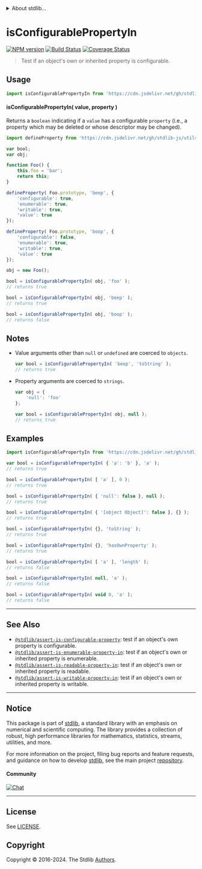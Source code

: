 <!--

@license Apache-2.0

Copyright (c) 2018 The Stdlib Authors.

Licensed under the Apache License, Version 2.0 (the "License");
you may not use this file except in compliance with the License.
You may obtain a copy of the License at

   http://www.apache.org/licenses/LICENSE-2.0

Unless required by applicable law or agreed to in writing, software
distributed under the License is distributed on an "AS IS" BASIS,
WITHOUT WARRANTIES OR CONDITIONS OF ANY KIND, either express or implied.
See the License for the specific language governing permissions and
limitations under the License.

-->


<details>
  <summary>
    About stdlib...
  </summary>
  <p>We believe in a future in which the web is a preferred environment for numerical computation. To help realize this future, we've built stdlib. stdlib is a standard library, with an emphasis on numerical and scientific computation, written in JavaScript (and C) for execution in browsers and in Node.js.</p>
  <p>The library is fully decomposable, being architected in such a way that you can swap out and mix and match APIs and functionality to cater to your exact preferences and use cases.</p>
  <p>When you use stdlib, you can be absolutely certain that you are using the most thorough, rigorous, well-written, studied, documented, tested, measured, and high-quality code out there.</p>
  <p>To join us in bringing numerical computing to the web, get started by checking us out on <a href="https://github.com/stdlib-js/stdlib">GitHub</a>, and please consider <a href="https://opencollective.com/stdlib">financially supporting stdlib</a>. We greatly appreciate your continued support!</p>
</details>

# isConfigurablePropertyIn

[![NPM version][npm-image]][npm-url] [![Build Status][test-image]][test-url] [![Coverage Status][coverage-image]][coverage-url] <!-- [![dependencies][dependencies-image]][dependencies-url] -->

> Test if an object's own or inherited property is configurable.



<section class="usage">

## Usage

```javascript
import isConfigurablePropertyIn from 'https://cdn.jsdelivr.net/gh/stdlib-js/assert-is-configurable-property-in@deno/mod.js';
```

#### isConfigurablePropertyIn( value, property )

Returns a `boolean` indicating if a `value` has a configurable `property` (i.e., a property which may be deleted or whose descriptor may be changed).

<!-- eslint-disable no-restricted-syntax -->

```javascript
import defineProperty from 'https://cdn.jsdelivr.net/gh/stdlib-js/utils-define-property@deno/mod.js';

var bool;
var obj;

function Foo() {
    this.foo = 'bar';
    return this;
}

defineProperty( Foo.prototype, 'beep', {
    'configurable': true,
    'enumerable': true,
    'writable': true,
    'value': true
});

defineProperty( Foo.prototype, 'boop', {
    'configurable': false,
    'enumerable': true,
    'writable': true,
    'value': true
});

obj = new Foo();

bool = isConfigurablePropertyIn( obj, 'foo' );
// returns true

bool = isConfigurablePropertyIn( obj, 'beep' );
// returns true

bool = isConfigurablePropertyIn( obj, 'boop' );
// returns false
```

</section>

<!-- /.usage -->

<section class="notes">

## Notes

-   Value arguments other than `null` or `undefined` are coerced to `objects`.

    ```javascript
    var bool = isConfigurablePropertyIn( 'beep', 'toString' );
    // returns true
    ```

-   Property arguments are coerced to `strings`.

    ```javascript
    var obj = {
        'null': 'foo'
    };

    var bool = isConfigurablePropertyIn( obj, null );
    // returns true
    ```

</section>

<!-- /.notes -->

<section class="examples">

## Examples

<!-- eslint-disable object-curly-newline -->

<!-- eslint no-undef: "error" -->

```javascript
import isConfigurablePropertyIn from 'https://cdn.jsdelivr.net/gh/stdlib-js/assert-is-configurable-property-in@deno/mod.js';

var bool = isConfigurablePropertyIn( { 'a': 'b' }, 'a' );
// returns true

bool = isConfigurablePropertyIn( [ 'a' ], 0 );
// returns true

bool = isConfigurablePropertyIn( { 'null': false }, null );
// returns true

bool = isConfigurablePropertyIn( { '[object Object]': false }, {} );
// returns true

bool = isConfigurablePropertyIn( {}, 'toString' );
// returns true

bool = isConfigurablePropertyIn( {}, 'hasOwnProperty' );
// returns true

bool = isConfigurablePropertyIn( [ 'a' ], 'length' );
// returns false

bool = isConfigurablePropertyIn( null, 'a' );
// returns false

bool = isConfigurablePropertyIn( void 0, 'a' );
// returns false
```

</section>

<!-- /.examples -->

<!-- Section for related `stdlib` packages. Do not manually edit this section, as it is automatically populated. -->

<section class="related">

* * *

## See Also

-   <span class="package-name">[`@stdlib/assert-is-configurable-property`][@stdlib/assert/is-configurable-property]</span><span class="delimiter">: </span><span class="description">test if an object's own property is configurable.</span>
-   <span class="package-name">[`@stdlib/assert-is-enumerable-property-in`][@stdlib/assert/is-enumerable-property-in]</span><span class="delimiter">: </span><span class="description">test if an object's own or inherited property is enumerable.</span>
-   <span class="package-name">[`@stdlib/assert-is-readable-property-in`][@stdlib/assert/is-readable-property-in]</span><span class="delimiter">: </span><span class="description">test if an object's own or inherited property is readable.</span>
-   <span class="package-name">[`@stdlib/assert-is-writable-property-in`][@stdlib/assert/is-writable-property-in]</span><span class="delimiter">: </span><span class="description">test if an object's own or inherited property is writable.</span>

</section>

<!-- /.related -->

<!-- Section for all links. Make sure to keep an empty line after the `section` element and another before the `/section` close. -->


<section class="main-repo" >

* * *

## Notice

This package is part of [stdlib][stdlib], a standard library with an emphasis on numerical and scientific computing. The library provides a collection of robust, high performance libraries for mathematics, statistics, streams, utilities, and more.

For more information on the project, filing bug reports and feature requests, and guidance on how to develop [stdlib][stdlib], see the main project [repository][stdlib].

#### Community

[![Chat][chat-image]][chat-url]

---

## License

See [LICENSE][stdlib-license].


## Copyright

Copyright &copy; 2016-2024. The Stdlib [Authors][stdlib-authors].

</section>

<!-- /.stdlib -->

<!-- Section for all links. Make sure to keep an empty line after the `section` element and another before the `/section` close. -->

<section class="links">

[npm-image]: http://img.shields.io/npm/v/@stdlib/assert-is-configurable-property-in.svg
[npm-url]: https://npmjs.org/package/@stdlib/assert-is-configurable-property-in

[test-image]: https://github.com/stdlib-js/assert-is-configurable-property-in/actions/workflows/test.yml/badge.svg?branch=main
[test-url]: https://github.com/stdlib-js/assert-is-configurable-property-in/actions/workflows/test.yml?query=branch:main

[coverage-image]: https://img.shields.io/codecov/c/github/stdlib-js/assert-is-configurable-property-in/main.svg
[coverage-url]: https://codecov.io/github/stdlib-js/assert-is-configurable-property-in?branch=main

<!--

[dependencies-image]: https://img.shields.io/david/stdlib-js/assert-is-configurable-property-in.svg
[dependencies-url]: https://david-dm.org/stdlib-js/assert-is-configurable-property-in/main

-->

[chat-image]: https://img.shields.io/gitter/room/stdlib-js/stdlib.svg
[chat-url]: https://app.gitter.im/#/room/#stdlib-js_stdlib:gitter.im

[stdlib]: https://github.com/stdlib-js/stdlib

[stdlib-authors]: https://github.com/stdlib-js/stdlib/graphs/contributors

[umd]: https://github.com/umdjs/umd
[es-module]: https://developer.mozilla.org/en-US/docs/Web/JavaScript/Guide/Modules

[deno-url]: https://github.com/stdlib-js/assert-is-configurable-property-in/tree/deno
[deno-readme]: https://github.com/stdlib-js/assert-is-configurable-property-in/blob/deno/README.md
[umd-url]: https://github.com/stdlib-js/assert-is-configurable-property-in/tree/umd
[umd-readme]: https://github.com/stdlib-js/assert-is-configurable-property-in/blob/umd/README.md
[esm-url]: https://github.com/stdlib-js/assert-is-configurable-property-in/tree/esm
[esm-readme]: https://github.com/stdlib-js/assert-is-configurable-property-in/blob/esm/README.md
[branches-url]: https://github.com/stdlib-js/assert-is-configurable-property-in/blob/main/branches.md

[stdlib-license]: https://raw.githubusercontent.com/stdlib-js/assert-is-configurable-property-in/main/LICENSE

<!-- <related-links> -->

[@stdlib/assert/is-configurable-property]: https://github.com/stdlib-js/assert-is-configurable-property/tree/deno

[@stdlib/assert/is-enumerable-property-in]: https://github.com/stdlib-js/assert-is-enumerable-property-in/tree/deno

[@stdlib/assert/is-readable-property-in]: https://github.com/stdlib-js/assert-is-readable-property-in/tree/deno

[@stdlib/assert/is-writable-property-in]: https://github.com/stdlib-js/assert-is-writable-property-in/tree/deno

<!-- </related-links> -->

</section>

<!-- /.links -->
